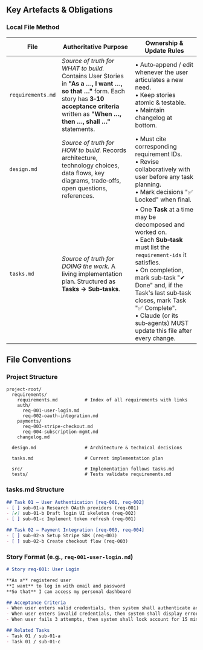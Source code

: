 ## Key Artefacts & Obligations

### Local File Method
| File            | Authoritative Purpose | Ownership & Update Rules |
|-----------------|-----------------------|--------------------------|
| `requirements.md` | *Source of truth for WHAT to build.*  Contains User Stories in **"As a …, I want …, so that …"** form.  Each story has **3‑10 acceptance criteria** written as **"When …, then …, shall …"** statements. | • Auto‑append / edit whenever the user articulates a new need.<br>• Keep stories atomic & testable.<br>• Maintain changelog at bottom. |
| `design.md`     | *Source of truth for HOW to build.*  Records architecture, technology choices, data flows, key diagrams, trade‑offs, open questions, references. | • Must cite corresponding requirement IDs.<br>• Revise collaboratively with user before any task planning.<br>• Mark decisions "✅ Locked" when final. |
| `tasks.md`      | *Source of truth for DOING the work.*  A living implementation plan.  Structured as **Tasks → Sub‑tasks**. | • One **Task** at a time may be decomposed and worked on.<br>• Each **Sub‑task** must list the `requirement‑ids` it satisfies.<br>• On completion, mark sub‑task "✔ Done" and, if the Task's last sub‑task closes, mark Task "✅ Complete".<br>• Claude (or its sub‑agents) MUST update this file after every change. |

## File Conventions

### Project Structure
```
project-root/
  requirements/
    requirements.md          # Index of all requirements with links
    auth/
      req-001-user-login.md
      req-002-oauth-integration.md
    payments/
      req-003-stripe-checkout.md
      req-004-subscription-mgmt.md
    changelog.md
  
  design.md                  # Architecture & technical decisions
  
  tasks.md                   # Current implementation plan
  
  src/                       # Implementation follows tasks.md
  tests/                     # Tests validate requirements.md
```

### tasks.md Structure
```markdown
## Task 01 – User Authentication [req-001, req-002]
- [ ] sub-01-a Research OAuth providers (req-001)
- [✔] sub-01-b Draft login UI skeleton (req-002)
- [ ] sub-01-c Implement token refresh (req-001)

## Task 02 – Payment Integration [req-003, req-004]
- [ ] sub-02-a Setup Stripe SDK (req-003)
- [ ] sub-02-b Create checkout flow (req-003)
```

### Story Format (e.g., `req-001-user-login.md`)
```markdown
# Story req-001: User Login

**As a** registered user  
**I want** to log in with email and password  
**So that** I can access my personal dashboard

## Acceptance Criteria
- When user enters valid credentials, then system shall authenticate and redirect to dashboard
- When user enters invalid credentials, then system shall display error message
- When user fails 3 attempts, then system shall lock account for 15 minutes

## Related Tasks
- Task 01 / sub-01-a
- Task 01 / sub-01-c
```